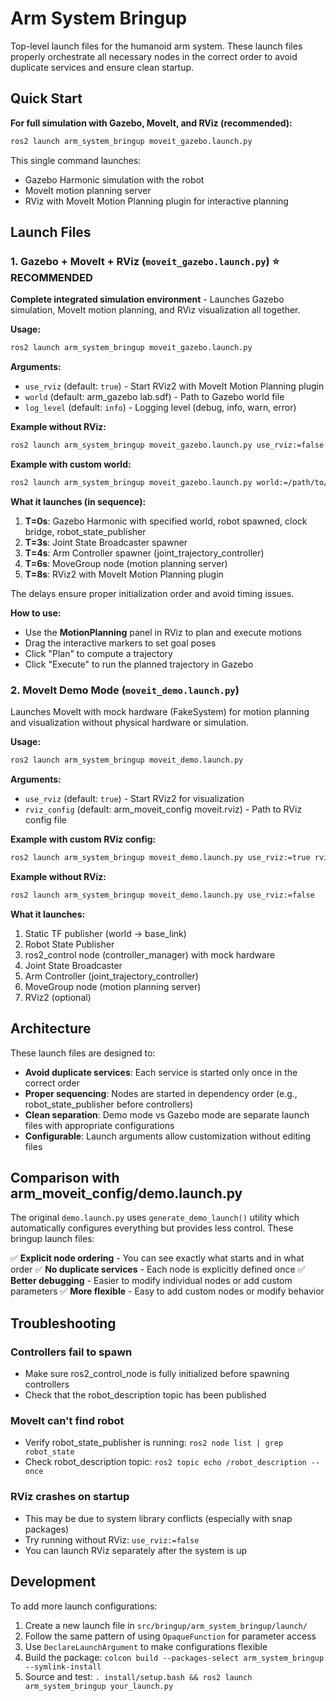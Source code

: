 # Arm System Bringup

Top-level launch files for the humanoid arm system. These launch files properly orchestrate all necessary nodes in the correct order to avoid duplicate services and ensure clean startup.

## Quick Start

**For full simulation with Gazebo, MoveIt, and RViz (recommended):**
```bash
ros2 launch arm_system_bringup moveit_gazebo.launch.py
```

This single command launches:
- Gazebo Harmonic simulation with the robot
- MoveIt motion planning server
- RViz with MoveIt Motion Planning plugin for interactive planning

## Launch Files

### 1. Gazebo + MoveIt + RViz (`moveit_gazebo.launch.py`) ⭐ **RECOMMENDED**

**Complete integrated simulation environment** - Launches Gazebo simulation, MoveIt motion planning, and RViz visualization all together.

**Usage:**
```bash
ros2 launch arm_system_bringup moveit_gazebo.launch.py
```

**Arguments:**
- `use_rviz` (default: `true`) - Start RViz2 with MoveIt Motion Planning plugin
- `world` (default: arm_gazebo lab.sdf) - Path to Gazebo world file
- `log_level` (default: `info`) - Logging level (debug, info, warn, error)

**Example without RViz:**
```bash
ros2 launch arm_system_bringup moveit_gazebo.launch.py use_rviz:=false
```

**Example with custom world:**
```bash
ros2 launch arm_system_bringup moveit_gazebo.launch.py world:=/path/to/world.sdf
```

**What it launches (in sequence):**
1. **T=0s**: Gazebo Harmonic with specified world, robot spawned, clock bridge, robot_state_publisher
2. **T=3s**: Joint State Broadcaster spawner
3. **T=4s**: Arm Controller spawner (joint_trajectory_controller)
4. **T=6s**: MoveGroup node (motion planning server)
5. **T=8s**: RViz2 with MoveIt Motion Planning plugin

The delays ensure proper initialization order and avoid timing issues.

**How to use:**
- Use the **MotionPlanning** panel in RViz to plan and execute motions
- Drag the interactive markers to set goal poses
- Click "Plan" to compute a trajectory
- Click "Execute" to run the planned trajectory in Gazebo

### 2. MoveIt Demo Mode (`moveit_demo.launch.py`)

Launches MoveIt with mock hardware (FakeSystem) for motion planning and visualization without physical hardware or simulation.

**Usage:**
```bash
ros2 launch arm_system_bringup moveit_demo.launch.py
```

**Arguments:**
- `use_rviz` (default: `true`) - Start RViz2 for visualization
- `rviz_config` (default: arm_moveit_config moveit.rviz) - Path to RViz config file

**Example with custom RViz config:**
```bash
ros2 launch arm_system_bringup moveit_demo.launch.py use_rviz:=true rviz_config:=/path/to/config.rviz
```

**Example without RViz:**
```bash
ros2 launch arm_system_bringup moveit_demo.launch.py use_rviz:=false
```

**What it launches:**
1. Static TF publisher (world → base_link)
2. Robot State Publisher
3. ros2_control node (controller_manager) with mock hardware
4. Joint State Broadcaster
5. Arm Controller (joint_trajectory_controller)
6. MoveGroup node (motion planning server)
7. RViz2 (optional)


## Architecture

These launch files are designed to:
- **Avoid duplicate services**: Each service is started only once in the correct order
- **Proper sequencing**: Nodes are started in dependency order (e.g., robot_state_publisher before controllers)
- **Clean separation**: Demo mode vs Gazebo mode are separate launch files with appropriate configurations
- **Configurable**: Launch arguments allow customization without editing files

## Comparison with arm_moveit_config/demo.launch.py

The original `demo.launch.py` uses `generate_demo_launch()` utility which automatically configures everything but provides less control. These bringup launch files:

✅ **Explicit node ordering** - You can see exactly what starts and in what order
✅ **No duplicate services** - Each node is explicitly defined once
✅ **Better debugging** - Easier to modify individual nodes or add custom parameters
✅ **More flexible** - Easy to add custom nodes or modify behavior

## Troubleshooting

### Controllers fail to spawn
- Make sure ros2_control_node is fully initialized before spawning controllers
- Check that the robot_description topic has been published

### MoveIt can't find robot
- Verify robot_state_publisher is running: `ros2 node list | grep robot_state`
- Check robot_description topic: `ros2 topic echo /robot_description --once`

### RViz crashes on startup
- This may be due to system library conflicts (especially with snap packages)
- Try running without RViz: `use_rviz:=false`
- You can launch RViz separately after the system is up

## Development

To add more launch configurations:

1. Create a new launch file in `src/bringup/arm_system_bringup/launch/`
2. Follow the same pattern of using `OpaqueFunction` for parameter access
3. Use `DeclareLaunchArgument` to make configurations flexible
4. Build the package: `colcon build --packages-select arm_system_bringup --symlink-install`
5. Source and test: `. install/setup.bash && ros2 launch arm_system_bringup your_launch.py`
